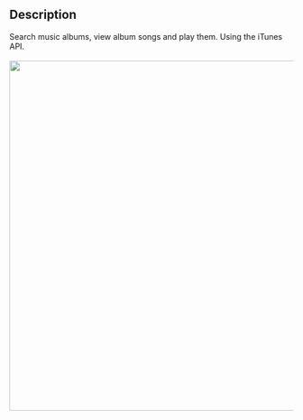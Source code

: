 <h2>Description</h2>
Search music albums, view album songs and play them. Using the iTunes API.
<br></br>
<img src="https://user-images.githubusercontent.com/5585699/142748584-b26ba468-56fe-4411-ac6a-9914c97f4c86.jpg" width="620">









